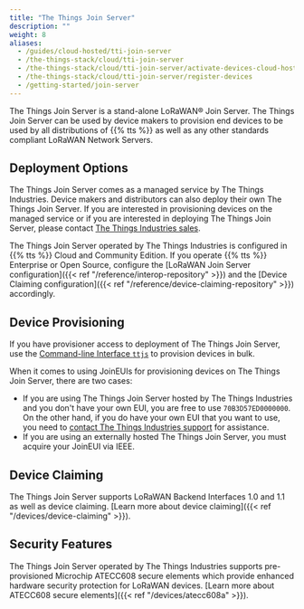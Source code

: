 ```yaml
---
title: "The Things Join Server"
description: ""
weight: 8
aliases:
  - /guides/cloud-hosted/tti-join-server
  - /the-things-stack/cloud/tti-join-server
  - /the-things-stack/cloud/tti-join-server/activate-devices-cloud-hosted
  - /the-things-stack/cloud/tti-join-server/register-devices
  - /getting-started/join-server
---
```


The Things Join Server is a stand-alone LoRaWAN® Join Server. The Things Join Server can be used by device makers to provision end devices to be used by all distributions of {{% tts %}} as well as any other standards compliant LoRaWAN Network Servers.

<!--more-->

## Deployment Options

The Things Join Server comes as a managed service by The Things Industries. Device makers and distributors can also deploy their own The Things Join Server. If you are interested in provisioning devices on the managed service or if you are interested in deploying The Things Join Server, please contact [The Things Industries sales](mailto:sales@thethingsindustries.com).

The Things Join Server operated by The Things Industries is configured in {{% tts %}} Cloud and Community Edition. If you operate {{% tts %}} Enterprise or Open Source, configure the [LoRaWAN Join Server configuration]({{< ref "/reference/interop-repository" >}}) and the [Device Claiming configuration]({{< ref "/reference/device-claiming-repository" >}}) accordingly.

## Device Provisioning

If you have provisioner access to deployment of The Things Join Server, use the [Command-line Interface `ttjs`](https://www.npmjs.com/package/ttjs-cli) to provision devices in bulk.

When it comes to using JoinEUIs for provisioning devices on The Things Join Server, there are two cases:
- If you are using The Things Join Server hosted by The Things Industries and you don't have your own EUI, you are free to use `70B3D57ED0000000`. On the other hand, if you do have your own EUI that you want to use, you need to [contact The Things Industries support](mailto:support@thethingsindustries.com) for assistance.
- If you are using an externally hosted The Things Join Server, you must acquire your JoinEUI via IEEE.

## Device Claiming

The Things Join Server supports LoRaWAN Backend Interfaces 1.0 and 1.1 as well as device claiming. [Learn more about device claiming]({{< ref "/devices/device-claiming" >}}).

## Security Features

The Things Join Server operated by The Things Industries supports pre-provisioned Microchip ATECC608 secure elements which provide enhanced hardware security protection for LoRaWAN devices. [Learn more about ATECC608 secure elements]({{< ref "/devices/atecc608a" >}}).
